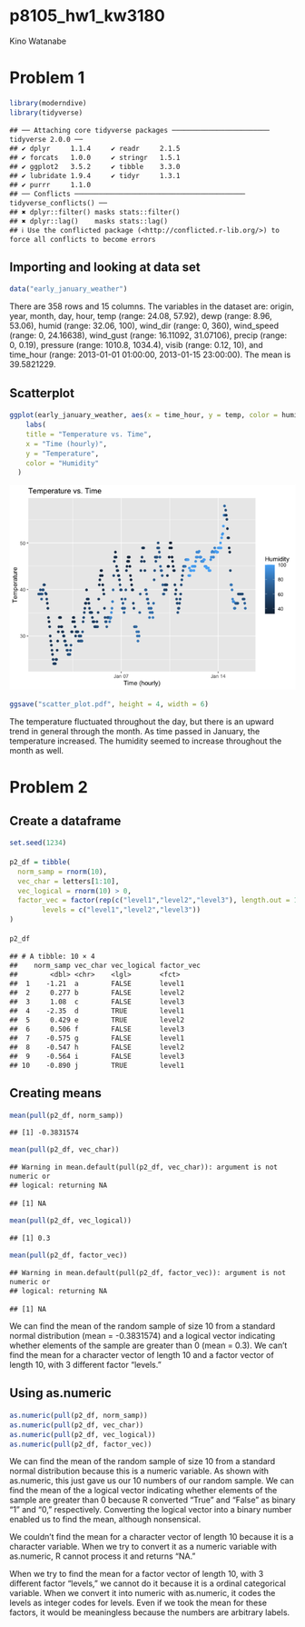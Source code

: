 p8105_hw1_kw3180
================
Kino Watanabe

# Problem 1

``` r
library(moderndive)
library(tidyverse)
```

    ## ── Attaching core tidyverse packages ──────────────────────── tidyverse 2.0.0 ──
    ## ✔ dplyr     1.1.4     ✔ readr     2.1.5
    ## ✔ forcats   1.0.0     ✔ stringr   1.5.1
    ## ✔ ggplot2   3.5.2     ✔ tibble    3.3.0
    ## ✔ lubridate 1.9.4     ✔ tidyr     1.3.1
    ## ✔ purrr     1.1.0     
    ## ── Conflicts ────────────────────────────────────────── tidyverse_conflicts() ──
    ## ✖ dplyr::filter() masks stats::filter()
    ## ✖ dplyr::lag()    masks stats::lag()
    ## ℹ Use the conflicted package (<http://conflicted.r-lib.org/>) to force all conflicts to become errors

## Importing and looking at data set

``` r
data("early_january_weather")
```

There are 358 rows and 15 columns. The variables in the dataset are:
origin, year, month, day, hour, temp (range: 24.08, 57.92), dewp (range:
8.96, 53.06), humid (range: 32.06, 100), wind_dir (range: 0, 360),
wind_speed (range: 0, 24.16638), wind_gust (range: 16.11092, 31.07106),
precip (range: 0, 0.19), pressure (range: 1010.8, 1034.4), visib (range:
0.12, 10), and time_hour (range: 2013-01-01 01:00:00, 2013-01-15
23:00:00). The mean is 39.5821229.

## Scatterplot

``` r
ggplot(early_january_weather, aes(x = time_hour, y = temp, color = humid)) + geom_point() +
    labs(
    title = "Temperature vs. Time",
    x = "Time (hourly)",
    y = "Temperature",
    color = "Humidity"
  )
```

![](p8105_hw1_kw3180_files/figure-gfm/unnamed-chunk-3-1.png)<!-- -->

``` r
ggsave("scatter_plot.pdf", height = 4, width = 6)
```

The temperature fluctuated throughout the day, but there is an upward
trend in general through the month. As time passed in January, the
temperature increased. The humidity seemed to increase throughout the
month as well.

# Problem 2

## Create a dataframe

``` r
set.seed(1234)

p2_df = tibble(
  norm_samp = rnorm(10),
  vec_char = letters[1:10],
  vec_logical = rnorm(10) > 0,
  factor_vec = factor(rep(c("level1","level2","level3"), length.out = 10),
        levels = c("level1","level2","level3"))
)

p2_df
```

    ## # A tibble: 10 × 4
    ##    norm_samp vec_char vec_logical factor_vec
    ##        <dbl> <chr>    <lgl>       <fct>     
    ##  1    -1.21  a        FALSE       level1    
    ##  2     0.277 b        FALSE       level2    
    ##  3     1.08  c        FALSE       level3    
    ##  4    -2.35  d        TRUE        level1    
    ##  5     0.429 e        TRUE        level2    
    ##  6     0.506 f        FALSE       level3    
    ##  7    -0.575 g        FALSE       level1    
    ##  8    -0.547 h        FALSE       level2    
    ##  9    -0.564 i        FALSE       level3    
    ## 10    -0.890 j        TRUE        level1

## Creating means

``` r
mean(pull(p2_df, norm_samp))
```

    ## [1] -0.3831574

``` r
mean(pull(p2_df, vec_char))
```

    ## Warning in mean.default(pull(p2_df, vec_char)): argument is not numeric or
    ## logical: returning NA

    ## [1] NA

``` r
mean(pull(p2_df, vec_logical))
```

    ## [1] 0.3

``` r
mean(pull(p2_df, factor_vec))
```

    ## Warning in mean.default(pull(p2_df, factor_vec)): argument is not numeric or
    ## logical: returning NA

    ## [1] NA

We can find the mean of the random sample of size 10 from a standard
normal distribution (mean = -0.3831574) and a logical vector indicating
whether elements of the sample are greater than 0 (mean = 0.3). We can’t
find the mean for a character vector of length 10 and a factor vector of
length 10, with 3 different factor “levels.”

## Using as.numeric

``` r
as.numeric(pull(p2_df, norm_samp))
as.numeric(pull(p2_df, vec_char))
as.numeric(pull(p2_df, vec_logical))
as.numeric(pull(p2_df, factor_vec))
```

We can find the mean of the random sample of size 10 from a standard
normal distribution because this is a numeric variable. As shown with
as.numeric, this just gave us our 10 numbers of our random sample. We
can find the mean of the a logical vector indicating whether elements of
the sample are greater than 0 because R converted “True” and “False” as
binary “1” and “0,” respectively. Converting the logical vector into a
binary number enabled us to find the mean, although nonsensical.

We couldn’t find the mean for a character vector of length 10 because it
is a character variable. When we try to convert it as a numeric variable
with as.numeric, R cannot process it and returns “NA.”

When we try to find the mean for a factor vector of length 10, with 3
different factor “levels,” we cannot do it because it is a ordinal
categorical variable. When we convert it into numeric with as.numeric,
it codes the levels as integer codes for levels. Even if we took the
mean for these factors, it would be meaningless because the numbers are
arbitrary labels.
